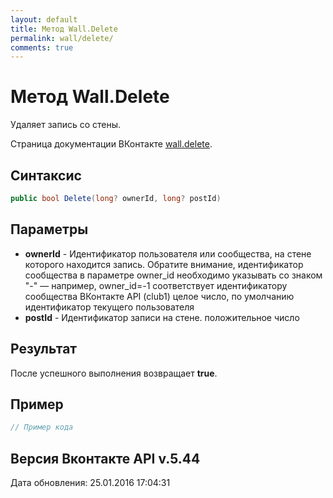 ```yaml
---
layout: default
title: Метод Wall.Delete
permalink: wall/delete/
comments: true
---
```

# Метод Wall.Delete
Удаляет запись со стены.

Страница документации ВКонтакте [wall.delete](https://vk.com/dev/wall.delete).
## Синтаксис
``` csharp
public bool Delete(long? ownerId, long? postId)
```

## Параметры
+ **ownerId** - Идентификатор пользователя или сообщества, на стене которого находится запись. Обратите внимание, идентификатор сообщества в параметре owner_id необходимо указывать со знаком "-" — например, owner_id=-1 соответствует идентификатору сообщества ВКонтакте API (club1)  целое число, по умолчанию идентификатор текущего пользователя
+ **postId** - Идентификатор записи на стене. положительное число

## Результат
После успешного выполнения возвращает **true**.

## Пример
``` csharp
// Пример кода
```

## Версия Вконтакте API v.5.44
Дата обновления: 25.01.2016 17:04:31
